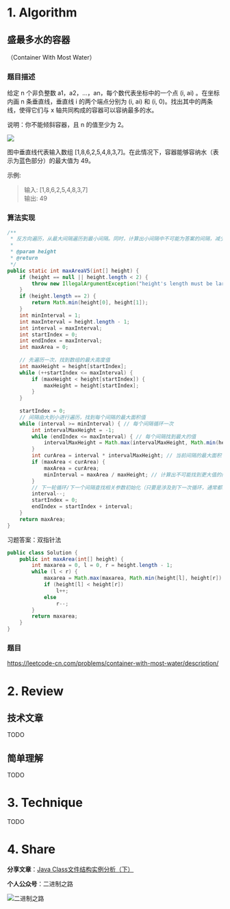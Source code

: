 # 1. Algorithm

## 盛最多水的容器

（Container With Most Water）

### 题目描述

给定 n 个非负整数 a1，a2，...，an，每个数代表坐标中的一个点 (i, ai) 。在坐标内画 n 条垂直线，垂直线 i 的两个端点分别为 (i, ai) 和 (i, 0)。找出其中的两条线，使得它们与 x 轴共同构成的容器可以容纳最多的水。

说明：你不能倾斜容器，且 n 的值至少为 2。

![](https://aliyun-lc-upload.oss-cn-hangzhou.aliyuncs.com/aliyun-lc-upload/uploads/2018/07/25/question_11.jpg)

图中垂直线代表输入数组 [1,8,6,2,5,4,8,3,7]。在此情况下，容器能够容纳水（表示为蓝色部分）的最大值为 49。

示例:

> 输入: [1,8,6,2,5,4,8,3,7]  
> 输出: 49

### 算法实现

```java
/**
 * 反方向遍历，从最大间隔遍历到最小间隔。同时，计算出小间隔中不可能为答案的间隔，减少遍历计算次数。
 * 
 * @param height
 * @return
 */
public static int maxAreaV5(int[] height) {
	if (height == null || height.length < 2) {
        throw new IllegalArgumentException("height's length must be larger then 1");
    }
    if (height.length == 2) {
    	return Math.min(height[0], height[1]);
    }
    int minInterval = 1;
    int maxInterval = height.length - 1;
    int interval = maxInterval;
    int startIndex = 0;
    int endIndex = maxInterval;
    int maxArea = 0;
    
    // 先遍历一次，找到数组的最大高度值
    int maxHeight = height[startIndex];
    while (++startIndex <= maxInterval) {
    	if (maxHeight < height[startIndex]) {
    		maxHeight = height[startIndex];
    	}
    }
    
    startIndex = 0;
    // 间隔由大到小进行遍历，找到每个间隔的最大面积值
    while (interval >= minInterval) { // 每个间隔循环一次
    	int intervalMaxHeight = -1;
        while (endIndex <= maxInterval) { // 每个间隔找到最大的值
        	intervalMaxHeight = Math.max(intervalMaxHeight, Math.min(height[startIndex++], height[endIndex++]));
        }
        int curArea = interval * intervalMaxHeight; // 当前间隔的最大面积
        if (maxArea < curArea) {
        	maxArea = curArea;
        	minInterval = maxArea / maxHeight; // 计算出不可能找到更大值的间隔，减少计算量
        }
        // 下一轮循环/下一个间隔查找相关参数初始化（只要是涉及到下一次循环，通常都需要考虑参数初始化或重置问题）
        interval--;
        startIndex = 0;
        endIndex = startIndex + interval;
    }
    return maxArea;
}
```

习题答案：双指针法


```java
public class Solution {
    public int maxArea(int[] height) {
        int maxarea = 0, l = 0, r = height.length - 1;
        while (l < r) {
            maxarea = Math.max(maxarea, Math.min(height[l], height[r]) * (r - l));
            if (height[l] < height[r])
                l++;
            else
                r--;
        }
        return maxarea;
    }
}
```


### 题目

https://leetcode-cn.com/problems/container-with-most-water/description/

# 2. Review

## 技术文章

TODO

## 简单理解

TODO

# 3. Technique

TODO

# 4. Share

**分享文章**：[Java Class文件结构实例分析（下）](https://mp.weixin.qq.com/s/F0VxZK01gdjDSUEbJOOsuA)

**个人公众号**：二进制之路

![二进制之路](https://note.youdao.com/yws/public/resource/c590ee50585156111cc240ca1943cebf/xmlnote/021950D7D8FC4A8E91B08CDBD68547F2/80591)

